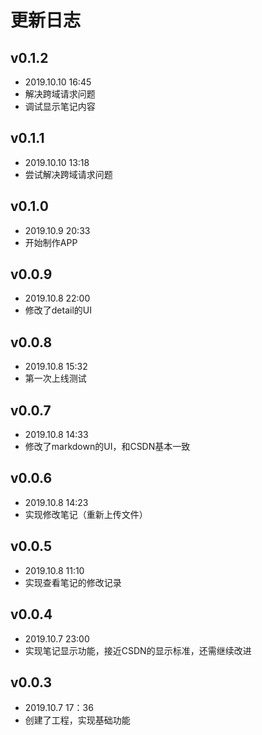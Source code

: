 # 更新日志

## v0.1.2
- 2019.10.10 16:45
- 解决跨域请求问题
- 调试显示笔记内容

## v0.1.1
- 2019.10.10 13:18
- 尝试解决跨域请求问题

## v0.1.0
- 2019.10.9 20:33
- 开始制作APP

## v0.0.9
- 2019.10.8 22:00
- 修改了detail的UI

## v0.0.8
- 2019.10.8 15:32
- 第一次上线测试

## v0.0.7
- 2019.10.8 14:33
- 修改了markdown的UI，和CSDN基本一致

## v0.0.6
- 2019.10.8 14:23
- 实现修改笔记（重新上传文件）

## v0.0.5
- 2019.10.8 11:10
- 实现查看笔记的修改记录

## v0.0.4
- 2019.10.7 23:00
- 实现笔记显示功能，接近CSDN的显示标准，还需继续改进

## v0.0.3
- 2019.10.7 17：36
- 创建了工程，实现基础功能